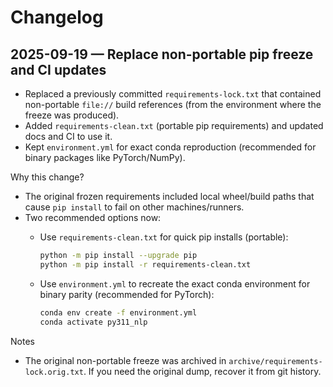 # Changelog

## 2025-09-19 — Replace non-portable pip freeze and CI updates

- Replaced a previously committed `requirements-lock.txt` that contained non-portable `file://` build references (from the environment where the freeze was produced).
- Added `requirements-clean.txt` (portable pip requirements) and updated docs and CI to use it.
- Kept `environment.yml` for exact conda reproduction (recommended for binary packages like PyTorch/NumPy).

Why this change?
- The original frozen requirements included local wheel/build paths that cause `pip install` to fail on other machines/runners.
- Two recommended options now:
  - Use `requirements-clean.txt` for quick pip installs (portable):

    ```bash
    python -m pip install --upgrade pip
    python -m pip install -r requirements-clean.txt
    ```

  - Use `environment.yml` to recreate the exact conda environment for binary parity (recommended for PyTorch):

    ```bash
    conda env create -f environment.yml
    conda activate py311_nlp
    ```

Notes
- The original non-portable freeze was archived in `archive/requirements-lock.orig.txt`. If you need the original dump, recover it from git history.

